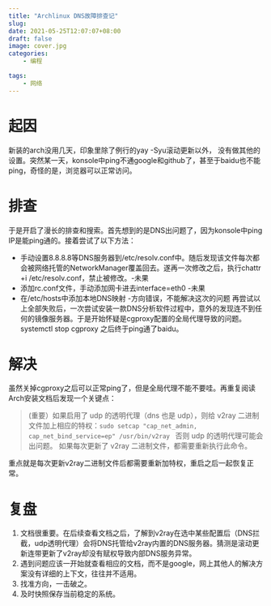 ```yaml
---
title: "Archlinux DNS故障排查记"
slug: 
date: 2021-05-25T12:07:07+08:00
draft: false
image: cover.jpg
categories:
    - 编程

tags: 
    - 网络
---
```

# 起因
新装的arch没用几天，印象里除了例行的yay -Syu滚动更新以外， 没有做其他的设置。突然某一天，konsole中ping不通google和github了，甚至于baidu也不能ping，奇怪的是，浏览器可以正常访问。
# 排查
于是开启了漫长的排查和搜索。首先想到的是DNS出问题了，因为konsole中ping IP是能ping通的。接着尝试了以下方法：
- 手动设置8.8.8.8等DNS服务器到/etc/resolv.conf中。随后发现该文件每次都会被网络托管的NetworkManager覆盖回去。遂再一次修改之后，执行chattr +i /etc/resolv.conf，禁止被修改。-未果
- 添加rc.conf文件，手动添加网卡进去interface=eth0 -未果
- 在/etc/hosts中添加本地DNS映射 -方向错误，不能解决这次的问题
再尝试以上全部失败后，一次尝试安装一款DNS分析软件过程中，意外的发现连不到任何的镜像服务器。于是开始怀疑是cgproxy配置的全局代理导致的问题。systemctl stop cgproxy 之后终于ping通了baidu。
# 解决
虽然关掉cgproxy之后可以正常ping了，但是全局代理不能不要哇。再重复阅读Arch安装文档后发现一个关键点：
> (重要）如果启用了 udp 的透明代理（dns 也是 udp），则给 v2ray 二进制文件加上相应的特权：`sudo setcap "cap_net_admin, cap_net_bind_service=ep" /usr/bin/v2ray `
否则 udp 的透明代理可能会出问题。
如果每次更新了 v2ray 二进制文件，都需要重新执行此命令。

重点就是每次更新v2ray二进制文件后都需要重新加特权，重启之后一起恢复正常。
# 复盘
1. 文档很重要。在后续查看文档之后，了解到v2ray在选中某些配置后（DNS拦截，udp透明代理）会将DNS托管给v2ray内置的DNS服务器。猜测是滚动更新连带更新了v2ray却没有赋权导致内部DNS服务异常。
2. 遇到问题应该一开始就查看相应的文档，而不是google，网上其他人的解决方案没有详细的上下文，往往并不适用。
3. 找准方向，一击破之。
4. 及时快照保存当前稳定的系统。